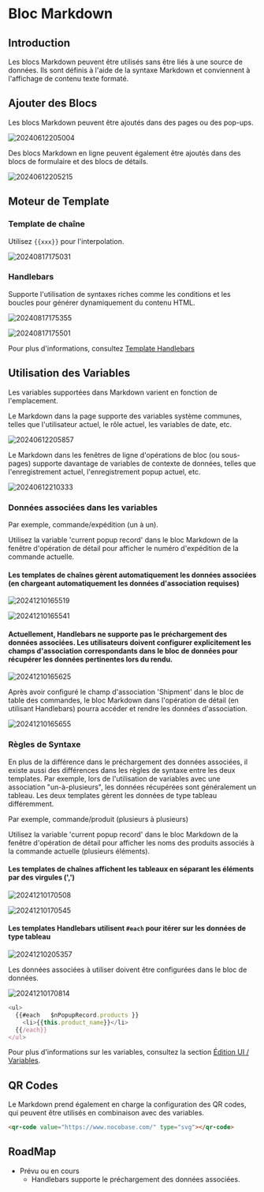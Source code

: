 # Bloc Markdown

## Introduction

Les blocs Markdown peuvent être utilisés sans être liés à une source de données. Ils sont définis à l'aide de la syntaxe Markdown et conviennent à l'affichage de contenu texte formaté.

## Ajouter des Blocs

Les blocs Markdown peuvent être ajoutés dans des pages ou des pop-ups.

![20240612205004](https://static-docs.nocobase.com/20240612205004.png)

Des blocs Markdown en ligne peuvent également être ajoutés dans des blocs de formulaire et des blocs de détails.

![20240612205215](https://static-docs.nocobase.com/20240612205215.png)

## Moteur de Template

### Template de chaîne

Utilisez `{{xxx}}` pour l'interpolation.

![20240817175031](https://static-docs.nocobase.com/20240817175031.png)

### Handlebars

Supporte l'utilisation de syntaxes riches comme les conditions et les boucles pour générer dynamiquement du contenu HTML.

![20240817175355](https://static-docs.nocobase.com/20240817175355.png)

![20240817175501](https://static-docs.nocobase.com/20240817175501.png)

Pour plus d'informations, consultez [Template Handlebars](/handbook/template-handlebars)

## Utilisation des Variables

Les variables supportées dans Markdown varient en fonction de l'emplacement.

Le Markdown dans la page supporte des variables système communes, telles que l'utilisateur actuel, le rôle actuel, les variables de date, etc.

![20240612205857](https://static-docs.nocobase.com/20240612205857.png)

Le Markdown dans les fenêtres de ligne d'opérations de bloc (ou sous-pages) supporte davantage de variables de contexte de données, telles que l'enregistrement actuel, l'enregistrement popup actuel, etc.

![20240612210333](https://static-docs.nocobase.com/20240612210333.png)

### Données associées dans les variables

Par exemple, commande/expédition (un à un).

Utilisez la variable 'current popup record' dans le bloc Markdown de la fenêtre d'opération de détail pour afficher le numéro d'expédition de la commande actuelle.

#### Les templates de chaînes gèrent automatiquement les données associées (en chargeant automatiquement les données d'association requises)

![20241210165519](https://static-docs.nocobase.com/20241210165519.png)

![20241210165541](https://static-docs.nocobase.com/20241210165541.png)

#### Actuellement, Handlebars ne supporte pas le préchargement des données associées. Les utilisateurs doivent configurer explicitement les champs d'association correspondants dans le bloc de données pour récupérer les données pertinentes lors du rendu.

![20241210165625](https://static-docs.nocobase.com/20241210165625.png)

Après avoir configuré le champ d'association 'Shipment' dans le bloc de table des commandes, le bloc Markdown dans l'opération de détail (en utilisant Handlebars) pourra accéder et rendre les données d'association.

![20241210165655](https://static-docs.nocobase.com/20241210165655.png)

### Règles de Syntaxe

En plus de la différence dans le préchargement des données associées, il existe aussi des différences dans les règles de syntaxe entre les deux templates. Par exemple, lors de l'utilisation de variables avec une association "un-à-plusieurs", les données récupérées sont généralement un tableau. Les deux templates gèrent les données de type tableau différemment.

Par exemple, commande/produit (plusieurs à plusieurs)

Utilisez la variable 'current popup record' dans le bloc Markdown de la fenêtre d'opération de détail pour afficher les noms des produits associés à la commande actuelle (plusieurs éléments).

#### Les templates de chaînes affichent les tableaux en séparant les éléments par des virgules (',')

![20241210170508](https://static-docs.nocobase.com/20241210170508.png)

![20241210170545](https://static-docs.nocobase.com/20241210170545.png)

#### Les templates Handlebars utilisent `#each` pour itérer sur les données de type tableau

![20241210205357](https://static-docs.nocobase.com/20241210205357.png)

Les données associées à utiliser doivent être configurées dans le bloc de données.

![20241210170814](https://static-docs.nocobase.com/20241210170814.png)

```javascript
<ul>
  {{#each   $nPopupRecord.products }}
    <li>{{this.product_name}}</li>
  {{/each}}
</ul>
```

Pour plus d'informations sur les variables, consultez la section [Édition UI / Variables](/handbook/ui/variables).

## QR Codes

Le Markdown prend également en charge la configuration des QR codes, qui peuvent être utilisés en combinaison avec des variables.

```html
<qr-code value="https://www.nocobase.com/" type="svg"></qr-code>
```

## RoadMap

- Prévu ou en cours
  - Handlebars supporte le préchargement des données associées.
